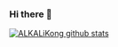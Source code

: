 ### Hi there 👋

<!--
**ALKALiKong233/ALKALiKong233** is a ✨ _special_ ✨ repository because its `README.md` (this file) appears on your GitHub profile.

Here are some ideas to get you started:

- 🔭 I’m currently working on ...
- 🌱 I’m currently learning ...
- 👯 I’m looking to collaborate on ...
- 🤔 I’m looking for help with ...
- 💬 Ask me about ...
- 📫 How to reach me: ...
- 😄 Pronouns: ...
- ⚡ Fun fact: ...
-->

[![ALKALiKong github stats](https://github-readme-stats.vercel.app/api?username=ALKALiKong233&hide=issues&show_icons=true&include_all_commits=true&theme=dracula)](https://github.com/ALKALiKong233)
